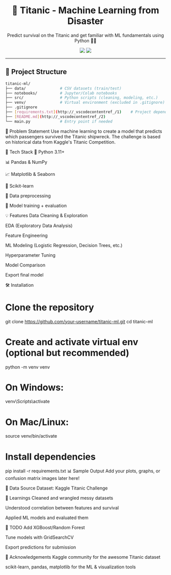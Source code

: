 <h1 align="center">🚢 Titanic - Machine Learning from Disaster</h1>

<p align="center">
  Predict survival on the Titanic and get familiar with ML fundamentals using Python 🧠🐍
</p>

<p align="center">
  <img src="https://img.shields.io/badge/Status-In%20Progress-blue" />
  <img src="https://img.shields.io/badge/Made%20with-Python-blueviolet" />
</p>

---

## 📂 Project Structure

```bash
titanic-ml/
├── data/               # CSV datasets (train/test)
├── notebooks/          # Jupyter/Colab notebooks
├── src/                # Python scripts (cleaning, modeling, etc.)
├── venv/               # Virtual environment (excluded in .gitignore)
├── .gitignore
├── [requirements.txt](http://_vscodecontentref_/1)    # Project dependencies
├── [README.md](http://_vscodecontentref_/2)
└── main.py             # Entry point if needed
```

🧠 Problem Statement
Use machine learning to create a model that predicts which passengers survived the Titanic shipwreck. The challenge is based on historical data from Kaggle's Titanic Competition.

🚀 Tech Stack
🐍 Python 3.11+

📊 Pandas & NumPy

📈 Matplotlib & Seaborn

🤖 Scikit-learn

🧹 Data preprocessing

🧪 Model training + evaluation


💡 Features
 Data Cleaning & Exploration

 EDA (Exploratory Data Analysis)

 Feature Engineering

 ML Modeling (Logistic Regression, Decision Trees, etc.)

 Hyperparameter Tuning

 Model Comparison

 Export final model


🛠️ Installation

# Clone the repository
git clone https://github.com/your-username/titanic-ml.git
cd titanic-ml

# Create and activate virtual env (optional but recommended)
python -m venv venv
# On Windows:
venv\Scripts\activate
# On Mac/Linux:
source venv/bin/activate

# Install dependencies
pip install -r requirements.txt
📊 Sample Output
Add your plots, graphs, or confusion matrix images later here!



📁 Data Source
Dataset: Kaggle Titanic Challenge

🧠 Learnings
Cleaned and wrangled messy datasets

Understood correlation between features and survival

Applied ML models and evaluated them

📌 TODO
 Add XGBoost/Random Forest

 Tune models with GridSearchCV

 Export predictions for submission

🙌 Acknowledgements
Kaggle community for the awesome Titanic dataset

scikit-learn, pandas, matplotlib for the ML & visualization tools

